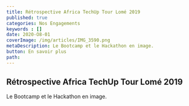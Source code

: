 ```yaml
---
title: Rétrospective Africa TechUp Tour Lomé 2019
published: true
categories: Nos Engagements
keywords : []
date: 2020-O8-01
coverImage: /img/articles/IMG_3590.png
metaDescription: Le Bootcamp et le Hackathon en image.
button: En savoir plus
path:
---
```


## Rétrospective Africa TechUp Tour Lomé 2019

Le Bootcamp et le Hackathon en image.
